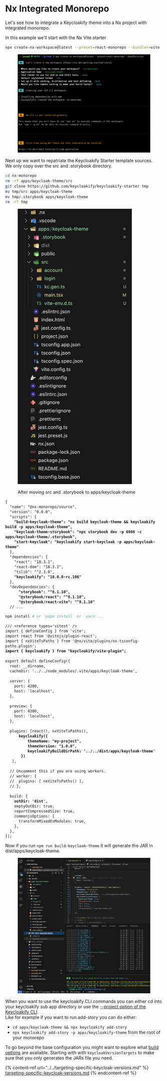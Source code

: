 # Nx Integrated Monorepo

Let's see how to integrate a Keycloakify theme into a Nx project with integrated monorepo.

In this example we'll start with the Nx Vite starter

```bash
npx create-nx-workspace@latest --preset=react-monorepo --bundler=vite
```

<figure><img src="../../.gitbook/assets/image (44).png" alt=""><figcaption></figcaption></figure>

Next up we want to repatriate the Keycloakify Starter template sources.\
We only copy over the src and .storybook directory.

```bash
cd nx-monorepo
rm -rf apps/keycloak-theme/src
git clone https://github.com/keycloakify/keycloakify-starter tmp
mv tmp/src apps/keycloak-theme
mv tmp/.storybook apps/keycloak-theme
rm -rf tmp
```

<figure><img src="../../.gitbook/assets/image (46).png" alt="" width="365"><figcaption><p>After moving src and .storybook to apps/keycloak-theme</p></figcaption></figure>

<pre class="language-json" data-title="package.json"><code class="lang-json">{
  "name": "@nx-monorepo/source",
  "version": "0.0.0",
  "scripts": {
<strong>    "build-keycloak-theme": "nx build keycloak-theme &#x26;&#x26; keycloakify build -p apps/keycloak-theme",
</strong><strong>    "keycloak-theme-storybook": "npx storybook dev -p 6006 -c apps/keycloak-theme/.storybook",
</strong><strong>    "start-keycloak": "keycloakify start-keycloak -p apps/keycloak-theme"
</strong>  },
  "dependencies": {
    "react": "18.3.1",
    "react-dom": "18.3.1",
    "tslib": "^2.3.0",
<strong>    "keycloakify": "10.0.0-rc.106"
</strong>  },
  "devDependencies": {
<strong>      "storybook": "^8.1.10",
</strong><strong>      "@storybook/react": "^8.1.10",
</strong><strong>      "@storybook/react-vite": "^8.1.10"
</strong>  // ...
</code></pre>

```bash
npm install # or `pnpm install` or `yarn`...
```

<pre class="language-typescript" data-title="apps/keycloak-theme/vite.config.ts"><code class="lang-typescript">/// &#x3C;reference types='vitest' />
import { defineConfig } from 'vite';
import react from '@vitejs/plugin-react';
import { nxViteTsPaths } from '@nx/vite/plugins/nx-tsconfig-paths.plugin';
<strong>import { keycloakify } from "keycloakify/vite-plugin";
</strong>
export default defineConfig({
  root: __dirname,
  cacheDir: '../../node_modules/.vite/apps/keycloak-theme',

  server: {
    port: 4200,
    host: 'localhost',
  },

  preview: {
    port: 4300,
    host: 'localhost',
  },

  plugins: [react(), nxViteTsPaths(), 
<strong>      keycloakify({
</strong><strong>          themeName: "my-project",
</strong><strong>          themeVersion: "1.0.0",
</strong><strong>          keycloakifyBuildDirPath: '../../dist/apps/keycloak-theme'
</strong><strong>       })
</strong>   ],

  // Uncomment this if you are using workers.
  // worker: {
  //  plugins: [ nxViteTsPaths() ],
  // },

  build: {
<strong>    outDir: 'dist',
</strong>    emptyOutDir: true,
    reportCompressedSize: true,
    commonjsOptions: {
      transformMixedEsModules: true,
    },
  },
});
</code></pre>

Now if you run `npm run build-keycloak-theme` it will generate the JAR in dist/apps/keycloak-theme.

<figure><img src="../../.gitbook/assets/Screenshot 2024-06-30 at 12.29.58.png" alt=""><figcaption></figcaption></figure>

When you want to use the keycloakify CLI commands you can either cd into your keycloakify sub app directory or use the [--project option of the Keycloakify CLI](../../configuration-options/project.md).\
Like for example if you want to run add-story you can do either:

* `cd apps/keycloak-theme && npx keycloakify add-story`
* `npx keycloakify add-story -p apps/keycloakify-theme` from the root of your monorepo

To go beyond the base configuration you might want to explore what [build options](../../configuration-options/) are available. Starting with with `keycloakVersionTargets` to make sure that you only generates the JARs file you need.

{% content-ref url="../../targeting-specific-keycloak-versions.md" %}
[targeting-specific-keycloak-versions.md](../../targeting-specific-keycloak-versions.md)
{% endcontent-ref %}
